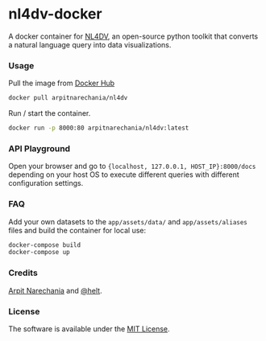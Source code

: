 nl4dv-docker
=================================
A docker container for [NL4DV](https://nl4dv.github.io/nl4dv/), an open-source python toolkit that converts a natural language query into data visualizations.

### Usage
Pull the image from [Docker Hub](https://hub.docker.com/r/arpitnarechania/nl4dv)
```bash
docker pull arpitnarechania/nl4dv
```

Run / start the container.
```bash
docker run -p 8000:80 arpitnarechania/nl4dv:latest
```

### API Playground
Open your browser and go to `{localhost, 127.0.0.1, HOST_IP}:8000/docs` depending on your host OS to execute different queries with different configuration settings.


### FAQ
Add your own datasets to the `app/assets/data/` and `app/assets/aliases` files and build the container for local use:
```bash
docker-compose build
docker-compose up
```

### Credits
<a target="_blank" href="https://www.cc.gatech.edu/~anarechania3">Arpit Narechania</a> and <a target="_blank" href="https://github.com/helt">@helt</a>.

### License
The software is available under the [MIT License](https://github.com/nl4dv/nl4dv-docker/blob/master/LICENSE).
